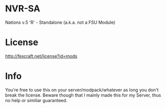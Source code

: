 # NVR-SA
Nations v.5 'R' - Standalone (a.k.a. not a FSU Module)

# License
http://fexcraft.net/license?id=mods

# Info
You're free to use this on your server/modpack/whatever as long you don't break the license.
Beware though that I mainly made this for my Server, thus no help or similiar guaranteed.

